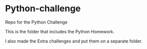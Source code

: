 # Python-challenge
Repo for the Python Challenge

This is the folder that includes the Python Homework.

I also made the Extra challenges and put them on a separate folder.